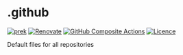 # .github

[![prek](https://img.shields.io/badge/prek-enabled-brightgreen?logo=pre-commit)](https://github.com/j178/prek)
[![Renovate](https://img.shields.io/badge/renovate-enabled-orange?logo=renovatebot)](https://docs.renovatebot.com)
[![GitHub Composite Actions](https://img.shields.io/badge/GitHub%20Actions-2088FF?logo=githubactions&logoColor=fff&style=flat)](https://github.com/features/actions)
[![Licence](https://img.shields.io/github/license/paddyroddy/.github)](https://raw.githubusercontent.com/paddyroddy/.github/refs/heads/main/LICENCE.txt)

Default files for all repositories
